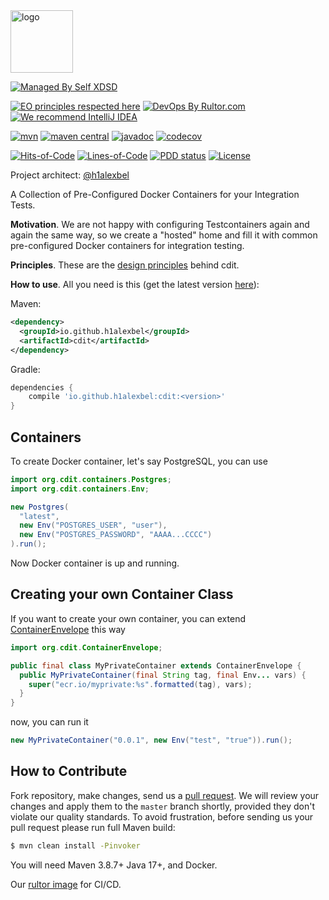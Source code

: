 <img alt="logo" src="https://www.objectionary.com/cactus.svg" height="100px" />

[![Managed By Self XDSD](https://self-xdsd.com/b/mbself.svg)](https://self-xdsd.com/p/h1alexbel/cdit?provider=github)

[![EO principles respected here](https://www.elegantobjects.org/badge.svg)](https://www.elegantobjects.org)
[![DevOps By Rultor.com](https://www.rultor.com/b/h1alexbel/cdit)](https://www.rultor.com/p/h1alexbel/cdit)
[![We recommend IntelliJ IDEA](https://www.elegantobjects.org/intellij-idea.svg)](https://www.jetbrains.com/idea/)
<br>

[![mvn](https://github.com/h1alexbel/cdit/actions/workflows/mvn.yml/badge.svg)](https://github.com/h1alexbel/cdit/actions/workflows/mvn.yml)
[![maven central](http://maven-badges.herokuapp.com/maven-central/io.github.h1alexbel/cdit/badge.svg)](https://search.maven.org/artifact/io.github.h1alexbel/cdit)
[![javadoc](https://javadoc.io/badge2/io.github.h1alexbel/cdit/javadoc.svg)](https://javadoc.io/doc/io.github.h1alexbel/cdit)
[![codecov](https://codecov.io/gh/h1alexbel/cdit/branch/master/graph/badge.svg?token=4IFT0H3Y01)](https://codecov.io/gh/h1alexbel/cdit)

[![Hits-of-Code](https://hitsofcode.com/github/h1alexbel/cdit)](https://hitsofcode.com/view/github/h1alexbel/cdit)
[![Lines-of-Code](https://tokei.rs/b1/github/h1alexbel/cdit)](https://github.com/h1alexbel/cdit)
[![PDD status](http://www.0pdd.com/svg?name=h1alexbel/cdit)](http://www.0pdd.com/p?name=h1alexbel/cdit)
[![License](https://img.shields.io/badge/license-MIT-green.svg)](https://github.com/h1alexbel/cdit/blob/master/LICENSE.txt)

Project architect: [@h1alexbel](https://github.com/h1alexbel)

A Collection of Pre-Configured Docker Containers for your Integration Tests.

**Motivation**. We are not happy with configuring Testcontainers again and again the same way,
so we create a "hosted" home and fill it with common pre-configured Docker containers for integration testing.

**Principles**. These are the [design principles](https://www.elegantobjects.org/#principles) behind cdit.

**How to use**. All you need is this (get the latest version [here](https://search.maven.org/artifact/io.github.h1alexbel/cdit)):

Maven:
```xml
<dependency>
  <groupId>io.github.h1alexbel</groupId>
  <artifactId>cdit</artifactId>
</dependency>
```

Gradle:
```groovy
dependencies {
    compile 'io.github.h1alexbel:cdit:<version>'
}
```

## Containers
To create Docker container, let's say PostgreSQL, you can use
```java
import org.cdit.containers.Postgres;
import org.cdit.containers.Env;

new Postgres(
  "latest",
  new Env("POSTGRES_USER", "user"),
  new Env("POSTGRES_PASSWORD", "AAAA...CCCC")
).run();
```
Now Docker container is up and running.

## Creating your own Container Class

If you want to create your own container, you can extend [ContainerEnvelope](https://github.com/h1alexbel/cdit/blob/master/src/main/java/org/cdit/ContainerEnvelope.java)
this way

```java
import org.cdit.ContainerEnvelope;

public final class MyPrivateContainer extends ContainerEnvelope {
  public MyPrivateContainer(final String tag, final Env... vars) {
    super("ecr.io/myprivate:%s".formatted(tag), vars);
  }
}
```

now, you can run it
```java
new MyPrivateContainer("0.0.1", new Env("test", "true")).run();
```

## How to Contribute

Fork repository, make changes, send us a [pull request](https://www.yegor256.com/2014/04/15/github-guidelines.html).
We will review your changes and apply them to the `master` branch shortly,
provided they don't violate our quality standards. To avoid frustration,
before sending us your pull request please run full Maven build:

```bash
$ mvn clean install -Pinvoker
```

You will need Maven 3.8.7+ Java 17+, and Docker.

Our [rultor image](https://github.com/eo-cqrs/eo-kafka-rultor-image) for CI/CD.

